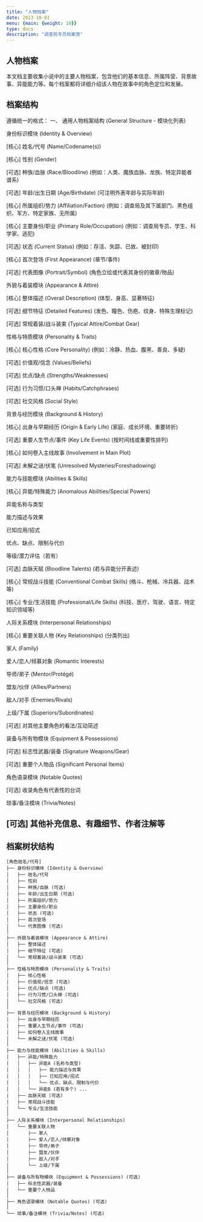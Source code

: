 ```yaml
---
title: "人物档案"
date: 2023-10-01
menu: {main: {weight: 10}}
type: docs
description: "调查局专员档案馆"
---
```


## 人物档案
本文档主要收集小说中的主要人物档案，包含他们的基本信息、所属阵营、背景故事、异能能力等。每个档案都将详细介绍该人物在故事中的角色定位和发展。

## 档案结构
遵循统一的格式：
一、 通用人物档案结构 (General Structure - 模块化列表)

身份标识模块 (Identity & Overview)

[核心] 姓名/代号 (Name/Codename(s))

[核心] 性别 (Gender)

[可选] 种族/血脉 (Race/Bloodline) (例如：人类、魔族血脉、龙族、特定异能者谱系)

[可选] 年龄/出生日期 (Age/Birthdate) (可注明外表年龄与实际年龄)

[核心] 所属组织/势力 (Affiliation/Faction) (例如：调查局及其下属部门、黑色组织、军方、特定家族、无所属)

[核心] 主要身份/职业 (Primary Role/Occupation) (例如：调查局专员、学生、科学家、逃犯)

[可选] 状态 (Current Status) (例如：存活、失踪、已故、被封印)

[核心] 首次登场 (First Appearance) (章节/事件)

[可选] 代表图像 (Portrait/Symbol) (角色立绘或代表其身份的徽章/物品)

外貌与着装模块 (Appearance & Attire)

[核心] 整体描述 (Overall Description) (体型、身高、显著特征)

[可选] 细节特征 (Detailed Features) (发色、瞳色、伤疤、纹身、特殊生理标记)

[可选] 常规着装/战斗装束 (Typical Attire/Combat Gear)

性格与特质模块 (Personality & Traits)

[核心] 核心性格 (Core Personality) (例如：冷静、热血、腹黑、善良、多疑)

[可选] 价值观/信念 (Values/Beliefs)

[可选] 优点/缺点 (Strengths/Weaknesses)

[可选] 行为习惯/口头禅 (Habits/Catchphrases)

[可选] 社交风格 (Social Style)

背景与经历模块 (Background & History)

[核心] 出身与早期经历 (Origin & Early Life) (家庭、成长环境、重要转折)

[可选] 重要人生节点/事件 (Key Life Events) (按时间线或重要性排列)

[核心] 如何卷入主线故事 (Involvement in Main Plot)

[可选] 未解之谜/伏笔 (Unresolved Mysteries/Foreshadowing)

能力与技能模块 (Abilities & Skills)

[核心] 异能/特殊能力 (Anomalous Abilities/Special Powers)

异能名称与类型

能力描述与效果

已知应用/招式

优点、缺点、限制与代价

等级/潜力评估（若有）

[可选] 血脉天赋 (Bloodline Talents) (若与异能分开表述)

[核心] 常规战斗技能 (Conventional Combat Skills) (格斗、枪械、冷兵器、战术等)

[核心] 专业/生活技能 (Professional/Life Skills) (科技、医疗、驾驶、语言、特定知识领域等)

人际关系模块 (Interpersonal Relationships)

[核心] 重要关联人物 (Key Relationships) (分类列出)

家人 (Family)

爱人/恋人/倾慕对象 (Romantic Interests)

导师/弟子 (Mentor/Protégé)

盟友/伙伴 (Allies/Partners)

敌人/对手 (Enemies/Rivals)

上级/下属 (Superiors/Subordinates)

[可选] 对其他主要角色的看法/互动简述

装备与所有物模块 (Equipment & Possessions)

[可选] 标志性武器/装备 (Signature Weapons/Gear)

[可选] 重要个人物品 (Significant Personal Items)

角色语录模块 (Notable Quotes)

[可选] 收录角色有代表性的台词

琐事/备注模块 (Trivia/Notes)

[可选] 其他补充信息、有趣细节、作者注解等
---

## 档案树状结构
```
[角色姓名/代号]
├── 身份标识模块 (Identity & Overview)
│   ├── 姓名/代号
│   ├── 性别
│   ├── 种族/血脉 (可选)
│   ├── 年龄/出生日期 (可选)
│   ├── 所属组织/势力
│   ├── 主要身份/职业
│   ├── 状态 (可选)
│   ├── 首次登场
│   └── 代表图像 (可选)
│
├── 外貌与着装模块 (Appearance & Attire)
│   ├── 整体描述
│   ├── 细节特征 (可选)
│   └── 常规着装/战斗装束 (可选)
│
├── 性格与特质模块 (Personality & Traits)
│   ├── 核心性格
│   ├── 价值观/信念 (可选)
│   ├── 优点/缺点 (可选)
│   ├── 行为习惯/口头禅 (可选)
│   └── 社交风格 (可选)
│
├── 背景与经历模块 (Background & History)
│   ├── 出身与早期经历
│   ├── 重要人生节点/事件 (可选)
│   ├── 如何卷入主线故事
│   └── 未解之谜/伏笔 (可选)
│
├── 能力与技能模块 (Abilities & Skills)
│   ├── 异能/特殊能力
│   │   ├── 异能A (名称与类型)
│   │   │   ├── 能力描述与效果
│   │   │   ├── 已知应用/招式
│   │   │   └── 优点、缺点、限制与代价
│   │   └── 异能B (若有多个) ...
│   ├── 血脉天赋 (可选)
│   ├── 常规战斗技能
│   └── 专业/生活技能
│
├── 人际关系模块 (Interpersonal Relationships)
│   └── 重要关联人物
│       ├── 家人
│       ├── 爱人/恋人/倾慕对象
│       ├── 导师/弟子
│       ├── 盟友/伙伴
│       ├── 敌人/对手
│       └── 上级/下属
│
├── 装备与所有物模块 (Equipment & Possessions) (可选)
│   ├── 标志性武器/装备
│   └── 重要个人物品
│
├── 角色语录模块 (Notable Quotes) (可选)
│
└── 琐事/备注模块 (Trivia/Notes) (可选)
```